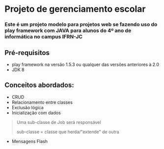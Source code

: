 #   Projeto de gerenciamento escolar

### Este é um projeto modelo para projetos web se fazendo uso do play framework com JAVA para alunos do 4º ano de informática no campus IFRN-JC

## Pré-requisitos
- play framework na versão 1.5.3 ou qualquer das versões anteriores à 2.0
- JDK 8 

## Conceitos abordados:

- CRUD
- Relacionamento entre classes
- Exclusão lógica
- Inicialização com dados
> Uma sub-classe de Job será responsável
>
>  sub-classe = classe que herda/"extende" de outra
- Mensagens Flash
